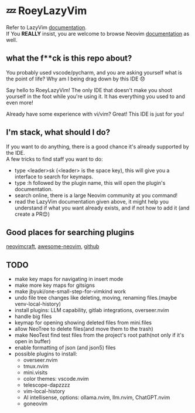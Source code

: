# 💤 RoeyLazyVim

Refer to LazyVim [documentation](https://lazyvim.github.io/installation). <br>
If You **REALLY** insist, you are welcome to browse Neovim [documentation](https://neovim.io/doc/user/) as well.

## what the f**ck is this repo about?

You probably used vscode/pycharm, and you are asking yourself what is the point of life? Why am I being drag down by this IDE 😞 <br>

Say hello to RoeyLazyVim! The only IDE that doesn't make you shoot yourself in the foot while you're using it. It has everything you used to and even more! <br>

Already have some experience with vi/vim? Great! This IDE is just for you!
## I'm stack, what should I do?
If you want to do anything, there is a good chance it's already supported by the IDE. <br>
A few tricks to find staff you want to do:

- type \<leader>sk (\<leader> is the space key), this will give you a interface to search for keymaps.
- type :h followed by the plugin name, this will open the plugin's documentation.
- search online, there is a large Neovim community at you command!
- read the LazyVim documentation given above, it might help you understand if what you want already exists, and if not how to add it (and create a PR😊)

## Good places for searching plugins
[neovimcraft](neovimcraft.com),
[awesome-neovim](https://github.com/rockerBOO/awesome-neovim), 
[github](https://github.com)


## TODO
- make key maps for navigating in insert mode
- make more key maps for gitsigns
- make jbyuki/one-small-step-for-vimkind work
- undo file tree changes like deleting, moving, renaming files.(maybe venv-local-history)
- install plugins: LLM capability, gitlab integrations, overseer.nvim
- handle big files
- keymap for opening showing deleted files from mini.files
- allow NeoTree to delete files(and move them to the trash) 
- make NeoTest find test files from the project's root path(not only if it's open in buffer)
- enable formatting of json (and json5) files
- possible plugins to install:
  - overseer.nvim
  - tmux.nvim
  - mini.visits
  - color themes: vscode.nvim
  - telescope-dapzzzz
  - vim-local-history
  - AI intellisense, options: ollama.nvim, llm.nvim, ChatGPT.nvim
  - goneovim
